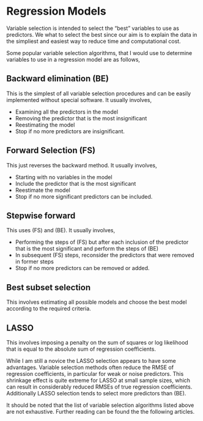 # Regression Models

Variable selection is intended to select the “best” variables to use as predictors. We what to select the best since our aim is to explain the data in the simpliest and easiest way to reduce time and computational cost.

Some popular variable selection algorithms, that I would use to determine variables to use in a regression model are as follows, 

## Backward elimination (BE)

This is the simplest of all variable selection procedures and can be easily implemented without special
software. It usually involves, 
* Examining all the predictors in the model
* Removing the predictor that is the most insignificant
* Reestimating the model
* Stop if no more predictors are insignificant.

## Forward Selection (FS)

This just reverses the backward method. It usually involves, 
* Starting with no variables in the model
* Include the predictor that is the most significant 
* Reestimate the model
* Stop if no more significant predictors can be included.

## Stepwise forward

This uses (FS) and (BE). It usually involves,
* Performing the steps of (FS) but after each inclusion of the predictor that is the most significant and perform the steps of (BE)
* In subsequent (FS) steps, reconsider the predictors that were removed in former steps
* Stop if no more predictors can be removed or added.

## Best subset selection

This involves estimating all possible models and choose the best model according to the required criteria.

## LASSO

This involves imposing a penalty on the sum of squares or log likelihood that is equal to the absolute sum of regression coefficients.

While I am still a novice the LASSO selection appears to have some advantages. Variable selection methods often reduce the RMSE of regression coefficients, in particular for weak or noise predictors. This shrinkage effect is quite extreme for LASSO at small sample sizes, which can result in considerably reduced RMSEs of true regression coefficients. Additionally LASSO selection tends to select more predictors than (BE). 

It should be noted that the list of variable selection algorithms listed above are not exhaustive. Further reading can be found the the following articles.


